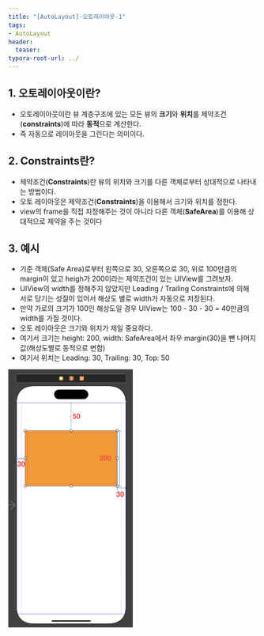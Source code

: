 ```yaml
---
title: "[AutoLayout]-오토레이아웃-1"
tags: 
- AutoLayout
header: 
  teaser: 
typora-root-url: ../
---
```


## 1. 오토레이아웃이란?

- 오토레이아웃이란 뷰 계층구조에 있는 모든 뷰의 **크기**와 **위치**를 제약조건(**constraints**)에 따라 **동적**으로 계산한다.
- 즉 자동으로 레이아웃을 그린다는 의미이다.

## 2. Constraints란?

- 제약조건(**Constraints**)란 뷰의 위치와 크기를 다른 객체로부터 상대적으로 나타내는 방법이다.
- 오토 레이아웃은 제약조건(**Constraints**)을 이용해서 크기와 위치를  정한다.
- view의 frame을 직접 지정해주는 것이 아니라 다른 객체(**SafeArea**)를 이용해 상대적으로 제약을 주는 것이다

## 3. 예시

- 기준 객체(Safe Area)로부터 왼쪽으로 30, 오른쪽으로 30, 위로 100만큼의 margin이 있고 heigh가 200이라는 제약조건이 있는 UIView를 그려보자.
- UIView의 width를 정해주지 않았지만 Leading / Trailing Constraints에 의해 서로 당기는 성질이 있어서 해상도 별로 width가 자동으로 저장된다.
- 만약 가로의 크기가 100인 해상도일 경우 UIView는 100 - 30 - 30 = 40만큼의 width를 가질 것이다.
- 오토 레이아웃은 크기와 위치가 제일 중요하다.
- 여기서 크기는 height: 200, width: SafeArea에서 좌우 margin(30)을 뺀 나머지 값(해상도별로 동적으로 변함)
- 여기서 위치는 Leading: 30, Trailing: 30, Top: 50

<img src="/assets/img/2025-03-25-[AutoLayout]-AutoLayout-1/image-20250325141039466.png" alt="image-20250325141039466" style="width:50%;">
